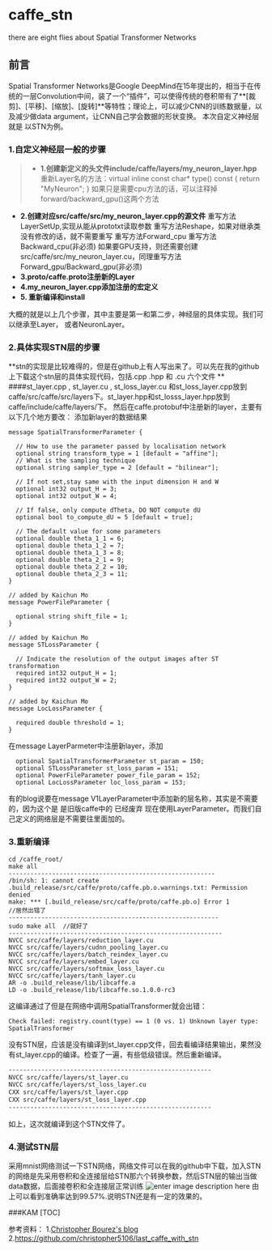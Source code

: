 # caffe_stn
there are eight flies about Spatial Transformer Networks 
## 前言
Spatial Transformer Networks是Google DeepMind在15年提出的，相当于在传统的一层Convolution中间，装了一个“插件”，可以使得传统的卷积带有了**[裁剪]、[平移]、[缩放]、[旋转]**等特性；理论上，可以减少CNN的训练数据量，以及减少做data argument，让CNN自己学会数据的形状变换。
本次自定义神经层就是 以STN为例。

### 1.自定义神经层一般的步骤
>* **1.创建新定义的头文件include/caffe/layers/my_neuron_layer.hpp**
重新Layer名的方法：virtual inline const char*  type() const { return "MyNeuron"; }
如果只是需要cpu方法的话，可以注释掉forward/backward_gpu()这两个方法
*  **2.创建对应src/caffe/src/my_neuron_layer.cpp的源文件**
重写方法LayerSetUp,实现从能从prototxt读取参数
重写方法Reshape，如果对继承类没有修改的话，就不需要重写
重写方法Forward_cpu
重写方法Backward_cpu(非必须)
 如果要GPU支持，则还需要创建src/caffe/src/my_neuron_layer.cu，同理重写方法Forward_gpu/Backward_gpu(非必须)
* **3.proto/caffe.proto注册新的Layer**
* **4.my_neuron_layer.cpp添加注册的宏定义**
* **5. 重新编译和install**

大概的就是以上几个步骤，其中主要是第一和第二步，神经层的具体实现。我们可以继承至Layer， 或者NeuronLayer。


### 2.具体实现STN层的步骤
**stn的实现是比较难得的，但是在github上有人写出来了。可以先在我的github上下载这个stn层的具体实现代码，包括.cpp   .hpp 和 .cu 六个文件 **
####st_layer.cpp ,  st_layer.cu , st_loss_layer.cu 和st_loss_layer.cpp放到caffe/src/caffe/src/layers下。st_layer.hpp和st_losss_layer.hpp放到caffe/include/caffe/layers/下。
然后在caffe.protobuf中注册新的layer，主要有以下几个地方要改：
添加新layer的数据结果
```
message SpatialTransformerParameter {

  // How to use the parameter passed by localisation network
  optional string transform_type = 1 [default = "affine"];
  // What is the sampling technique
  optional string sampler_type = 2 [default = "bilinear"];

  // If not set,stay same with the input dimension H and W
  optional int32 output_H = 3;
  optional int32 output_W = 4;

  // If false, only compute dTheta, DO NOT compute dU
  optional bool to_compute_dU = 5 [default = true];

  // The default value for some parameters
  optional double theta_1_1 = 6;
  optional double theta_1_2 = 7;
  optional double theta_1_3 = 8;
  optional double theta_2_1 = 9;
  optional double theta_2_2 = 10;
  optional double theta_2_3 = 11;
}

// added by Kaichun Mo
message PowerFileParameter {

  optional string shift_file = 1;
}

// added by Kaichun Mo
message STLossParameter {

  // Indicate the resolution of the output images after ST transformation
  required int32 output_H = 1;
  required int32 output_W = 2;
}

// added by Kaichun Mo
message LocLossParameter {

  required double threshold = 1;
}
```
在message LayerParmeter中注册新layer，添加
```
  optional SpatialTransformerParameter st_param = 150;
  optional STLossParameter st_loss_param = 151;
  optional PowerFileParameter power_file_param = 152;
  optional LocLossParameter loc_loss_param = 153;
```
有的blog说要在message V1LayerParameter中添加新的层名称，其实是不需要的，因为这个是
是旧版caffe中的 已经废弃 现在使用LayerParameter。而我们自己定义的网络层是不需要往里面加的。
### 3.重新编译
```
cd /caffe_root/
make all
---------------------------------------------------------
/bin/sh: 1: cannot create .build_release/src/caffe/proto/caffe.pb.o.warnings.txt: Permission denied
make: *** [.build_release/src/caffe/proto/caffe.pb.o] Error 1
//居然出错了
----------------------------------------------------------
sudo make all  //就好了
-----------------------------------------------------------
NVCC src/caffe/layers/reduction_layer.cu
NVCC src/caffe/layers/cudnn_pooling_layer.cu
NVCC src/caffe/layers/batch_reindex_layer.cu
NVCC src/caffe/layers/embed_layer.cu
NVCC src/caffe/layers/softmax_loss_layer.cu
NVCC src/caffe/layers/tanh_layer.cu
AR -o .build_release/lib/libcaffe.a
LD -o .build_release/lib/libcaffe.so.1.0.0-rc3

```
这编译通过了但是在网络中调用SpatialTransformer就会出错：
```
Check failed: registry.count(type) == 1 (0 vs. 1) Unknown layer type: SpatialTransformer 
```
没有STN层，应该是没有编译到st_layer.cpp文件，回去看编译结果输出，果然没有st_layer.cpp的编译。检查了一遍，有些低级错误。然后重新编译。
```sh
--------------------------------------------------------
NVCC src/caffe/layers/st_layer.cu
NVCC src/caffe/layers/st_loss_layer.cu
CXX src/caffe/layers/st_layer.cpp
CXX src/caffe/layers/st_loss_layer.cpp
--------------------------------------------------------
```
如上，这次就编译到这个STN文件了。
### 4.测试STN层
采用mnist网络测试一下STN网络，网络文件可以在我的github中下载，加入STN的网络是先采用卷积和全连接层给STN那六个转换参数，然后STN层的输出当做data数据，后面接卷积和全连接层正常训练
![enter image description here](https://leanote.com/api/file/getImage?fileId=59783cf0ab64410cc4001634)
由上可以看到准确率达到99.57%.说明STN还是有一定的效果的。

###KAM
[TOC]




参考资料：
1.[Christopher Bourez's blog](http://christopher5106.github.io/big/data/2016/04/18/spatial-transformer-layers-caffe-tensorflow.html)
2.https://github.com/christopher5106/last_caffe_with_stn






